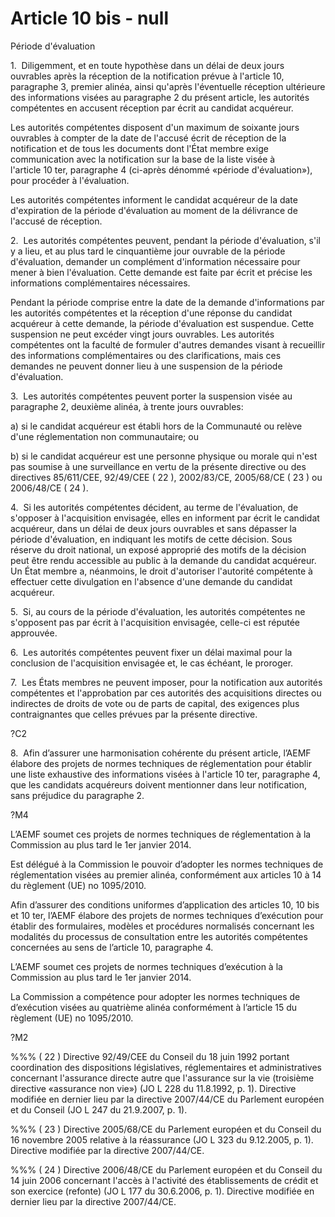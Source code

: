 # Article 10 bis - null


Période d'évaluation

1.  Diligemment, et en toute hypothèse dans un délai de deux jours ouvrables après la réception de la notification prévue à l'article 10, paragraphe 3, premier alinéa, ainsi qu'après l'éventuelle réception ultérieure des informations visées au paragraphe 2 du présent article, les autorités compétentes en accusent réception par écrit au candidat acquéreur.

Les autorités compétentes disposent d'un maximum de soixante jours ouvrables à compter de la date de l'accusé écrit de réception de la notification et de tous les documents dont l'État membre exige communication avec la notification sur la base de la liste visée à l'article 10 ter, paragraphe 4 (ci-après dénommé «période d'évaluation»), pour procéder à l'évaluation.

Les autorités compétentes informent le candidat acquéreur de la date d'expiration de la période d'évaluation au moment de la délivrance de l'accusé de réception.

2.  Les autorités compétentes peuvent, pendant la période d'évaluation, s'il y a lieu, et au plus tard le cinquantième jour ouvrable de la période d'évaluation, demander un complément d'information nécessaire pour mener à bien l'évaluation. Cette demande est faite par écrit et précise les informations complémentaires nécessaires.

Pendant la période comprise entre la date de la demande d'informations par les autorités compétentes et la réception d'une réponse du candidat acquéreur à cette demande, la période d'évaluation est suspendue. Cette suspension ne peut excéder vingt jours ouvrables. Les autorités compétentes ont la faculté de formuler d'autres demandes visant à recueillir des informations complémentaires ou des clarifications, mais ces demandes ne peuvent donner lieu à une suspension de la période d'évaluation.

3.  Les autorités compétentes peuvent porter la suspension visée au paragraphe 2, deuxième alinéa, à trente jours ouvrables:

a) si le candidat acquéreur est établi hors de la Communauté ou relève d'une réglementation non communautaire; ou

b) si le candidat acquéreur est une personne physique ou morale qui n'est pas soumise à une surveillance en vertu de la présente directive ou des directives 85/611/CEE, 92/49/CEE ( 22 ), 2002/83/CE, 2005/68/CE ( 23 ) ou 2006/48/CE ( 24 ).

4.  Si les autorités compétentes décident, au terme de l'évaluation, de s'opposer à l'acquisition envisagée, elles en informent par écrit le candidat acquéreur, dans un délai de deux jours ouvrables et sans dépasser la période d'évaluation, en indiquant les motifs de cette décision. Sous réserve du droit national, un exposé approprié des motifs de la décision peut être rendu accessible au public à la demande du candidat acquéreur. Un État membre a, néanmoins, le droit d'autoriser l'autorité compétente à effectuer cette divulgation en l'absence d'une demande du candidat acquéreur.

5.  Si, au cours de la période d'évaluation, les autorités compétentes ne s'opposent pas par écrit à l'acquisition envisagée, celle-ci est réputée approuvée.

6.  Les autorités compétentes peuvent fixer un délai maximal pour la conclusion de l'acquisition envisagée et, le cas échéant, le proroger.

7.  Les États membres ne peuvent imposer, pour la notification aux autorités compétentes et l'approbation par ces autorités des acquisitions directes ou indirectes de droits de vote ou de parts de capital, des exigences plus contraignantes que celles prévues par la présente directive.

?C2

8.  Afin d’assurer une harmonisation cohérente du présent article, l’AEMF élabore des projets de normes techniques de réglementation pour établir une liste exhaustive des informations visées à l'article 10 ter, paragraphe 4, que les candidats acquéreurs doivent mentionner dans leur notification, sans préjudice du paragraphe 2.

?M4

L’AEMF soumet ces projets de normes techniques de réglementation à la Commission au plus tard le 1er janvier 2014.

Est délégué à la Commission le pouvoir d’adopter les normes techniques de réglementation visées au premier alinéa, conformément aux articles 10 à 14 du règlement (UE) no 1095/2010.

Afin d’assurer des conditions uniformes d’application des articles 10, 10 bis et 10 ter, l’AEMF élabore des projets de normes techniques d’exécution pour établir des formulaires, modèles et procédures normalisés concernant les modalités du processus de consultation entre les autorités compétentes concernées au sens de l’article 10, paragraphe 4.

L’AEMF soumet ces projets de normes techniques d’exécution à la Commission au plus tard le 1er janvier 2014.

La Commission a compétence pour adopter les normes techniques de d’exécution visées au quatrième alinéa conformément à l’article 15 du règlement (UE) no 1095/2010.

?M2

%%% ( 22 ) Directive 92/49/CEE du Conseil du 18 juin 1992 portant coordination des dispositions législatives, réglementaires et administratives concernant l'assurance directe autre que l'assurance sur la vie (troisième directive «assurance non vie») (JO L 228 du 11.8.1992, p. 1). Directive modifiée en dernier lieu par la directive 2007/44/CE du Parlement européen et du Conseil (JO L 247 du 21.9.2007, p. 1).

%%% ( 23 ) Directive 2005/68/CE du Parlement européen et du Conseil du 16 novembre 2005 relative à la réassurance (JO L 323 du 9.12.2005, p. 1). Directive modifiée par la directive 2007/44/CE.

%%% ( 24 ) Directive 2006/48/CE du Parlement européen et du Conseil du 14 juin 2006 concernant l'accès à l'activité des établissements de crédit et son exercice (refonte) (JO L 177 du 30.6.2006, p. 1). Directive modifiée en dernier lieu par la directive 2007/44/CE.
